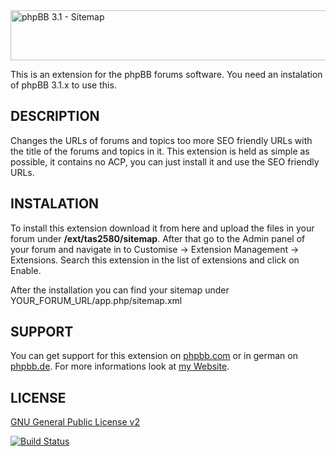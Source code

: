 <img src="https://tas2580.net/downloads/image-22.png" width="600" height="80" alt="phpBB 3.1 - Sitemap" />

This is an extension for the phpBB forums software. You need an instalation of phpBB 3.1.x to use this.

DESCRIPTION
-------
Changes the URLs of forums and topics too more SEO friendly URLs with the title of the forums and topics in it. This
extension is held as simple as possible, it contains no ACP, you can just install it and use the SEO friendly URLs.

INSTALATION
----------
To install this extension download it from here and upload the files in your forum under <b>/ext/tas2580/sitemap</b>.
After that go to the Admin panel of your forum and navigate in to Customise -> Extension Management -> Extensions. Search this extension in the list of extensions and click on Enable.

After the installation you can find your sitemap under YOUR_FORUM_URL/app.php/sitemap.xml

SUPPORT
-------
You can get support for this extension on <a href="https://www.phpbb.com/community/viewtopic.php?f=456&t=0">phpbb.com</a>
or in german on <a href="https://www.phpbb.de/community/viewtopic.php?f=149&t=235901">phpbb.de</a>. For more informations look at
<a href="https://tas2580.net/downloads/phpbb-sitemap/">my Website</a>.

LICENSE
-------
<a href="http://opensource.org/licenses/gpl-2.0.php">GNU General Public License v2</a>

[![Build Status](https://travis-ci.org/tas2580/sitemap.svg?branch=master)](https://travis-ci.org/tas2580/sitemap)
